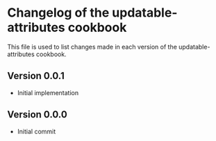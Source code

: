 # Changelog of the updatable-attributes cookbook

This file is used to list changes made in each version of the updatable-attributes cookbook.

## Version 0.0.1
- Initial implementation

## Version 0.0.0
- Initial commit
